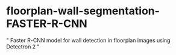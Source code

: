 # floorplan-wall-segmentation-FASTER-R-CNN
" Faster R-CNN model for wall detection in floorplan images using Detectron 2 "
